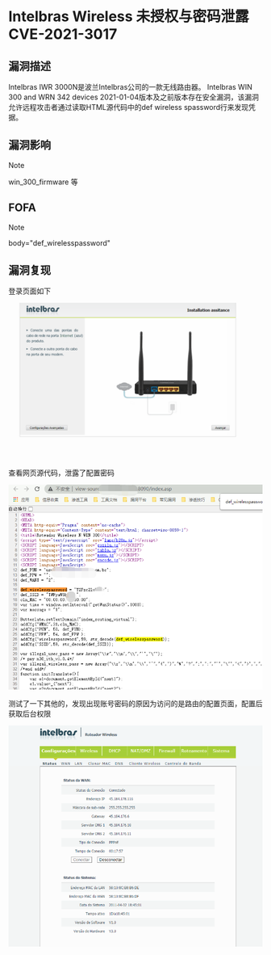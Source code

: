 # Intelbras Wireless 未授权与密码泄露 CVE-2021-3017

## 漏洞描述

Intelbras IWR 3000N是波兰Intelbras公司的一款无线路由器。 Intelbras WIN 300 and WRN 342 devices 2021-01-04版本及之前版本存在安全漏洞，该漏洞允许远程攻击者通过读取HTML源代码中的def wireless spassword行来发现凭据。

## 漏洞影响

> [!NOTE]
>
> win_300_firmware 等

## FOFA

> [!NOTE]
>
> body="def_wirelesspassword"

## 漏洞复现

登录页面如下

![](image/in-2.png)

查看网页源代码，泄露了配置密码

![](image/in-1.png)

测试了一下其他的，发现出现账号密码的原因为访问的是路由的配置页面，配置后获取后台权限

![](image/in-3.png)


